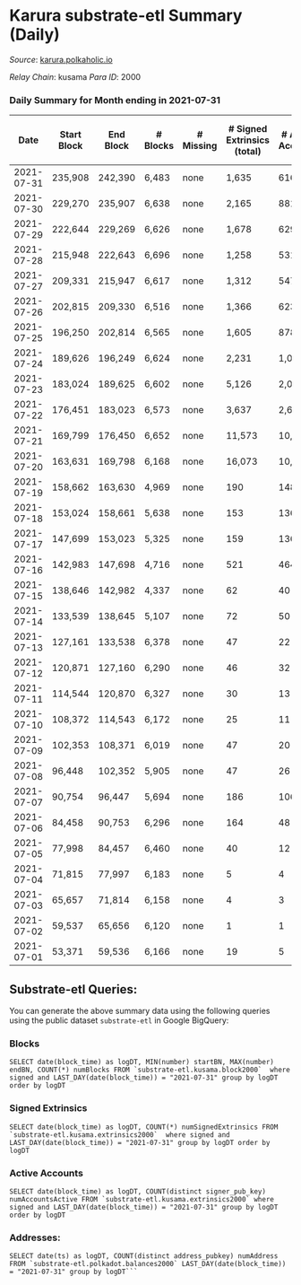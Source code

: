# Karura substrate-etl Summary (Daily)

_Source_: [karura.polkaholic.io](https://karura.polkaholic.io)

*Relay Chain*: kusama
*Para ID*: 2000



### Daily Summary for Month ending in 2021-07-31


| Date | Start Block | End Block | # Blocks | # Missing | # Signed Extrinsics (total) | # Active Accounts | # Addresses with Balances | # Events | # Transfers | # XCM Transfers In | # XCM Transfers Out |
| ---- | ----------- | --------- | -------- | --------- | --------------------------- | ----------------- | ------------------------- | -------- | ----------- | ------------------ | ------------------- |
| 2021-07-31 | 235,908 | 242,390 | 6,483 | none | 1,635 | 616 |  | 22,246 | 2,113 ($682,456) |   | 80 ($1,029,505) |
| 2021-07-30 | 229,270 | 235,907 | 6,638 | none | 2,165 | 881 |  | 25,400 | 2,722 ($1,923,284) |   | 92 ($1,058,110) |
| 2021-07-29 | 222,644 | 229,269 | 6,626 | none | 1,678 | 629 |  | 21,685 | 1,757 ($1,462,211) |   | 77 ($578,156) |
| 2021-07-28 | 215,948 | 222,643 | 6,696 | none | 1,258 | 531 |  | 19,771 | 1,285 ($629,258) |   | 74 ($128,826) |
| 2021-07-27 | 209,331 | 215,947 | 6,617 | none | 1,312 | 547 |  | 20,168 | 1,465 ($1,851,929) |   | 42 ($149,096) |
| 2021-07-26 | 202,815 | 209,330 | 6,516 | none | 1,366 | 623 |  | 20,100 | 1,481 ($1,114,597) |   | 57 ($274,495) |
| 2021-07-25 | 196,250 | 202,814 | 6,565 | none | 1,605 | 878 |  | 21,092 | 1,805 ($729,325) |   | 23 ($678,640) |
| 2021-07-24 | 189,626 | 196,249 | 6,624 | none | 2,231 | 1,020 |  | 24,327 | 2,335 ($973,300) |   | 83 ($1,037,250) |
| 2021-07-23 | 183,024 | 189,625 | 6,602 | none | 5,126 | 2,025 |  | 37,955 | 5,239 ($7,176,540) |   | 138 ($1,490,878) |
| 2021-07-22 | 176,451 | 183,023 | 6,573 | none | 3,637 | 2,616 |  | 31,060 | 3,373 ($1,816,130) |   | 17 ($66,163.53) |
| 2021-07-21 | 169,799 | 176,450 | 6,652 | none | 11,573 | 10,218 |  | 75,274 | 11,043 ($1,136,187) |   | 9 ($34,972.60) |
| 2021-07-20 | 163,631 | 169,798 | 6,168 | none | 16,073 | 10,857 |  | 77,183 | 14,264 ($12,159,686) |   | 12 ($25,160.28) |
| 2021-07-19 | 158,662 | 163,630 | 4,969 | none | 190 | 148 |  | 10,637 | 56 ($9,925.84) |   | 1 ($1,661.09) |
| 2021-07-18 | 153,024 | 158,661 | 5,638 | none | 153 | 136 |  | 11,991 | 80 ($13,001.66) |   |   |
| 2021-07-17 | 147,699 | 153,023 | 5,325 | none | 159 | 136 |  | 11,483 | 95 ($125,321) |   |   |
| 2021-07-16 | 142,983 | 147,698 | 4,716 | none | 521 | 464 |  | 11,046 | 99 ($25,843.91) |   | 3 ($34.74) |
| 2021-07-15 | 138,646 | 142,982 | 4,337 | none | 62 | 40 |  | 9,592 | 65 ($127,559) |   | 10 ($933.59) |
| 2021-07-14 | 133,539 | 138,645 | 5,107 | none | 72 | 50 |  | 11,366 | 105 ($17,909.77) |   | 12 ($1,251.05) |
| 2021-07-13 | 127,161 | 133,538 | 6,378 | none | 47 | 22 |  | 13,362 | 133 ($17,965.22) |   | 1 ($3.30) |
| 2021-07-12 | 120,871 | 127,160 | 6,290 | none | 46 | 32 |  | 12,709 | 7 ($1,036.59) |   |   |
| 2021-07-11 | 114,544 | 120,870 | 6,327 | none | 30 | 13 |  | 13,766 | 290 ($32,155.42) |   |   |
| 2021-07-10 | 108,372 | 114,543 | 6,172 | none | 25 | 11 |  | 12,454 |   |   |   |
| 2021-07-09 | 102,353 | 108,371 | 6,019 | none | 47 | 20 |  | 13,651 | 478 ($861,039) |   |   |
| 2021-07-08 | 96,448 | 102,352 | 5,905 | none | 47 | 26 |  | 12,214 | 78 ($21,599,339) |   |   |
| 2021-07-07 | 90,754 | 96,447 | 5,694 | none | 186 | 106 |  | 24,531 | 4,580 ($962,647) |   |   |
| 2021-07-06 | 84,458 | 90,753 | 6,296 | none | 164 | 48 |  | 79,338 | 26,796 ($7,521,418) |   |   |
| 2021-07-05 | 77,998 | 84,457 | 6,460 | none | 40 | 12 |  | 13,026 | 3 ($0.21) |   |   |
| 2021-07-04 | 71,815 | 77,997 | 6,183 | none | 5 | 4 |  | 12,403 |   |   |   |
| 2021-07-03 | 65,657 | 71,814 | 6,158 | none | 4 | 3 |  | 12,327 |   |   |   |
| 2021-07-02 | 59,537 | 65,656 | 6,120 | none | 1 | 1 |  | 12,245 |   |   |   |
| 2021-07-01 | 53,371 | 59,536 | 6,166 | none | 19 | 5 |  | 12,408 |   |   | 4 ($206.61) |

## Substrate-etl Queries:
You can generate the above summary data using the following queries using the public dataset `substrate-etl` in Google BigQuery:


### Blocks
```
SELECT date(block_time) as logDT, MIN(number) startBN, MAX(number) endBN, COUNT(*) numBlocks FROM `substrate-etl.kusama.block2000`  where signed and LAST_DAY(date(block_time)) = "2021-07-31" group by logDT order by logDT
```


### Signed Extrinsics
```
SELECT date(block_time) as logDT, COUNT(*) numSignedExtrinsics FROM `substrate-etl.kusama.extrinsics2000`  where signed and LAST_DAY(date(block_time)) = "2021-07-31" group by logDT order by logDT
```


### Active Accounts
```
SELECT date(block_time) as logDT, COUNT(distinct signer_pub_key) numAccountsActive FROM `substrate-etl.kusama.extrinsics2000` where signed and LAST_DAY(date(block_time)) = "2021-07-31" group by logDT order by logDT
```


### Addresses:
```
SELECT date(ts) as logDT, COUNT(distinct address_pubkey) numAddress FROM `substrate-etl.polkadot.balances2000` LAST_DAY(date(block_time)) = "2021-07-31" group by logDT```


